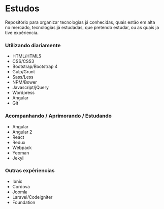 # Estudos
Repositório para organizar tecnologias já conhecidas, quais estão em alta no mercado, tecnologias já estudadas, que pretendo estudar, ou as quais ja tive expêriencia.

### Utilizando diariamente
- HTML/HTML5
- CSS/CSS3
- Bootstrap/Bootstrap 4
- Gulp/Grunt
- Sass/Less
- NPM/Bower
- Javascript/jQuery
- Wordpress
- Angular
- Git

### Acompanhando / Aprimorando / Estudando
- Angular
- Angular 2
- React
- Redux
- Webpack
- Yeoman
- Jekyll

### Outras expêriencias
- Ionic
- Cordova
- Joomla
- Laravel/Codeigniter
- Foundation
